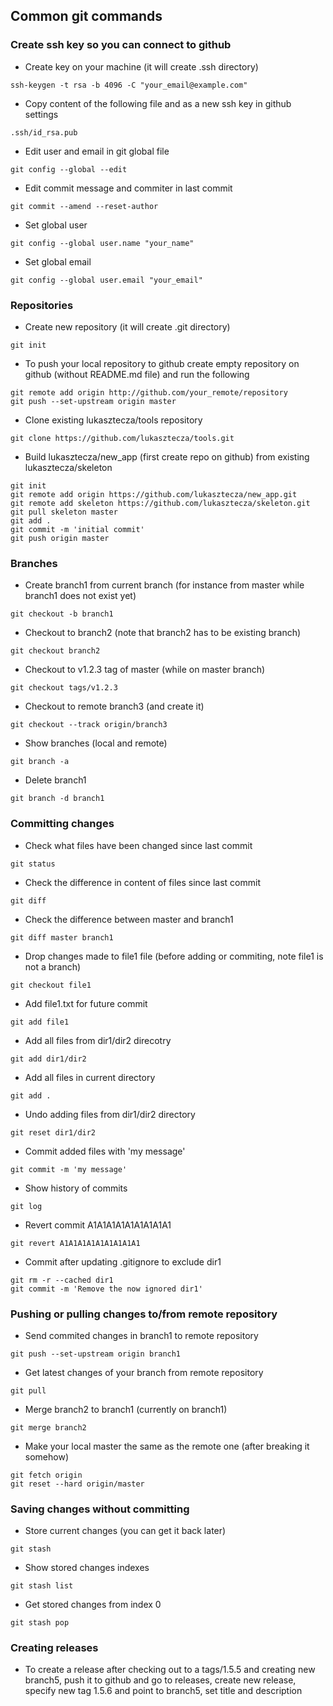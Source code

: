 ## Common git commands

### Create ssh key so you can connect to github
- Create key on your machine (it will create .ssh directory)
```
ssh-keygen -t rsa -b 4096 -C "your_email@example.com"
```

- Copy content of the following file and as a new ssh key in github settings
```
.ssh/id_rsa.pub
```

- Edit user and email in git global file
```
git config --global --edit
```

- Edit commit message and commiter in last commit
```
git commit --amend --reset-author
```

- Set global user
```
git config --global user.name "your_name"
```

- Set global email
```
git config --global user.email "your_email"
```

### Repositories
- Create new repository (it will create .git directory)
```
git init
```

- To push your local repository to github create empty repository on github (without README.md file) and run the following
```
git remote add origin http://github.com/your_remote/repository
git push --set-upstream origin master
```

- Clone existing lukasztecza/tools repository
```
git clone https://github.com/lukasztecza/tools.git
```

- Build lukasztecza/new_app (first create repo on github) from existing lukasztecza/skeleton
```
git init
git remote add origin https://github.com/lukasztecza/new_app.git
git remote add skeleton https://github.com/lukasztecza/skeleton.git
git pull skeleton master
git add .
git commit -m 'initial commit'
git push origin master
```

### Branches
- Create branch1 from current branch (for instance from master while branch1 does not exist yet)
```
git checkout -b branch1
```

- Checkout to branch2 (note that branch2 has to be existing branch)
```
git checkout branch2
```

- Checkout to v1.2.3 tag of master (while on master branch)
```
git checkout tags/v1.2.3 
```

- Checkout to remote branch3 (and create it)
```
git checkout --track origin/branch3
```

- Show branches (local and remote)
```
git branch -a
```

- Delete branch1
```
git branch -d branch1
```

### Committing changes
- Check what files have been changed since last commit
```
git status
```

- Check the difference in content of files since last commit
```
git diff
```

- Check the difference between master and branch1
```
git diff master branch1
```

- Drop changes made to file1 file (before adding or commiting, note file1 is not a branch)
```
git checkout file1
```

- Add file1.txt for future commit
```
git add file1
```

- Add all files from dir1/dir2 direcotry
```
git add dir1/dir2
```

- Add all files in current directory
```
git add .
```

- Undo adding files from dir1/dir2 directory
```
git reset dir1/dir2
```

- Commit added files with 'my message'
```
git commit -m 'my message'
```

- Show history of commits
```
git log
```

- Revert commit A1A1A1A1A1A1A1A1A1
```
git revert A1A1A1A1A1A1A1A1A1
```

- Commit after updating .gitignore to exclude dir1
```
git rm -r --cached dir1
git commit -m 'Remove the now ignored dir1'
```

### Pushing or pulling changes to/from remote repository
- Send commited changes in branch1 to remote repository
```
git push --set-upstream origin branch1
```

- Get latest changes of your branch from remote repository
```
git pull
```

- Merge branch2 to branch1 (currently on branch1)
```
git merge branch2
```

- Make your local master the same as the remote one (after breaking it somehow)
```
git fetch origin
git reset --hard origin/master
```

### Saving changes without committing
- Store current changes (you can get it back later)
```
git stash
```

- Show stored changes indexes
```
git stash list
```

- Get stored changes from index 0
```
git stash pop
```

### Creating releases
- To create a release after checking out to a tags/1.5.5 and creating new branch5, push it to github and go to releases, create new release, specify new tag 1.5.6 and point to branch5, set title and description
